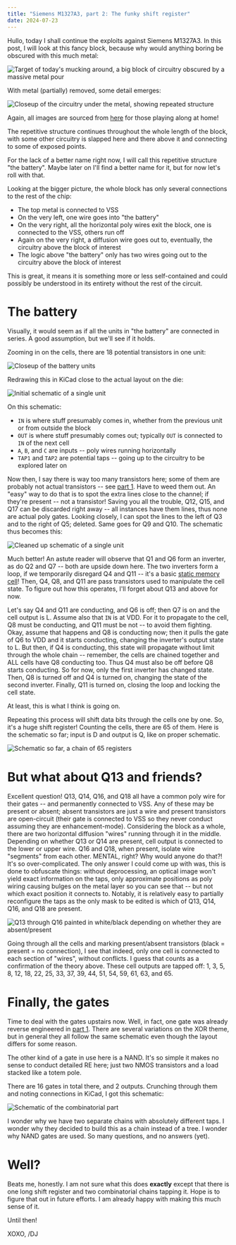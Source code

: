 ```yaml
---
title: "Siemens M1327A3, part 2: The funky shift register"
date: 2024-07-23
---
```


Hullo, today I shall continue the exploits against Siemens M1327A3. In this post, I will look at this fancy block, because why would anything boring be obscured with this much metal:

![Target of today's mucking around, a big block of circuitry obscured by a massive metal pour](/blarg/assets/20240723/target.jpg)

With metal (partially) removed, some detail emerges:

![Closeup of the circuitry under the metal, showing repeated structure](/blarg/assets/20240723/target-closeup-no-metal.jpg)

Again, all images are sourced from [here](https://siliconpr0n.org/archive/doku.php?id=infosecdj:siemens:m1327a3) for those playing along at home!

The repetitive structure continues throughout the whole length of the block, with some other circuitry is slapped here and there above it and connecting to some of exposed points.

For the lack of a better name right now, I will call this repetitive structure "the battery". Maybe later on I'll find a better name for it, but for now let's roll with that.

Looking at the bigger picture, the whole block has only several connections to the rest of the chip:

* The top metal is connected to VSS
* On the very left, one wire goes into "the battery"
* On the very right, all the horizontal poly wires exit the block, one is connected to the VSS, others run off
* Again on the very right, a diffusion wire goes out to, eventually, the circuitry above the block of interest
* The logic above "the battery" only has two wires going out to the circuitry above the block of interest

This is great, it means it is something more or less self-contained and could possibly be understood in its entirety without the rest of the circuit.

# The battery

Visually, it would seem as if all the units in "the battery" are connected in series. A good assumption, but we'll see if it holds.

Zooming in on the cells, there are 18 potential transistors in one unit:

![Closeup of the battery units](/blarg/assets/20240723/battery-cells.jpg)

Redrawing this in KiCad close to the actual layout on the die:

![Initial schematic of a single unit](/blarg/assets/20240723/cell-schematic-initial.png)

On this schematic:

* `IN` is where stuff presumably comes in, whether from the previous unit or from outside the block
* `OUT` is where stuff presumably comes out; typically `OUT` is connected to `IN` of the next cell
* `A`, `B`, and `C` are inputs -- poly wires running horizontally
* `TAP1` and `TAP2` are potential taps -- going up to the circuitry to be explored later on

Now then, I say there is way too many transistors here; some of them are probably not actual transistors -- see [part 1](/blarg/2024/07/22/siemens-m1327a3-part-1.html). Have to weed them out. An "easy" way to do that is to spot the extra lines close to the channel; if they're present -- not a transistor! Saving you all the trouble, Q12, Q15, and Q17 can be discarded right away -- all instances have them lines, thus none are actual poly gates. Looking closely, I can spot the lines to the left of Q3 and to the right of Q5; deleted. Same goes for Q9 and Q10. The schematic thus becomes this:

![Cleaned up schematic of a single unit](/blarg/assets/20240723/cell-schematic-cleaned.png)

Much better! An astute reader will observe that Q1 and Q6 form an inverter, as do Q2 and Q7 -- both are upside down here. The two inverters form a loop, if we temporarily disregard Q4 and Q11 -- it's a basic [static memory cell](https://moodle.insa-toulouse.fr/file.php/58/content/static_ram.html)! Then, Q4, Q8, and Q11 are pass transistors used to manipulate the cell state. To figure out how this operates, I'll forget about Q13 and above for now.

Let's say Q4 and Q11 are conducting, and Q6 is off; then Q7 is on and the cell output is L. Assume also that `IN` is at VDD. For it to propagate to the cell, Q8 must be conducting, and Q11 must be not -- to avoid them fighting. Okay, assume that happens and Q8 is conducting now; then it pulls the gate of Q6 to VDD and it starts conducting, changing the inverter's output state to L. But then, if Q4 is conducting, this state will propagate without limit through the whole chain -- remember, the cells are chained together and ALL cells have Q8 conducting too. Thus Q4 must also be off before Q8 starts conducting. So for now, only the first inverter has changed state. Then, Q8 is turned off and Q4 is turned on, changing the state of the second inverter. Finally, Q11 is turned on, closing the loop and locking the cell state.

At least, this is what I think is going on.

Repeating this process will shift data bits through the cells one by one. So, it's a huge shift register! Counting the cells, there are 65 of them. Here is the schematic so far; input is D and output is Q, like on proper schematic.

![Schematic so far, a chain of 65 registers](/blarg/assets/20240723/unit-schematic-1.png)

# But what about Q13 and friends?

Excellent question! Q13, Q14, Q16, and Q18 all have a common poly wire for their gates -- and permanently connected to VSS. Any of these may be present or absent; absent transistors are just a wire and present transistors are open-circuit (their gate is connected to VSS so they never conduct assuming they are enhancement-mode). Considering the block as a whole, there are two horizontal diffusion "wires" running through it in the middle. Depending on whether Q13 or Q14 are present, cell output is connected to the lower or upper wire. Q16 and Q18, when present, isolate wire "segments" from each other. MENTAL, right? Why would anyone do that?! It's so over-complicated. The only answer I could come up with was, this is done to obfuscate things: without deprocessing, an optical image won't yield exact information on the taps, only approximate positions as poly wiring causing bulges on the metal layer so you can see that -- but not which exact position it connects to. Notably, it is relatively easy to partially reconfigure the taps as the only mask to be edited is which of Q13, Q14, Q16, and Q18 are present.

![Q13 through Q16 painted in white/black depending on whether they are absent/present](/blarg/assets/20240723/segments.jpg)

Going through all the cells and marking present/absent transistors (black = present = no connection), I see that indeed, only one cell is connected to each section of "wires", without conflicts. I guess that counts as a confirmation of the theory above. These cell outputs are tapped off: 1, 3, 5, 8, 12, 18, 22, 25, 33, 37, 39, 44, 51, 54, 59, 61, 63, and 65.

# Finally, the gates

Time to deal with the gates upstairs now. Well, in fact, one gate was already reverse engineered in [part 1](/blarg/2024/07/22/siemens-m1327a3-part-1.html). There are several variations on the XOR theme, but in general they all follow the same schematic even though the layout differs for some reason.

The other kind of a gate in use here is a NAND. It's so simple it makes no sense to conduct detailed RE here; just two NMOS transistors and a load stacked like a totem pole.

There are 16 gates in total there, and 2 outputs. Crunching through them and noting connections in KiCad, I got this schematic:

![Schematic of the combinatorial part](/blarg/assets/20240723/unit-schematic-2.png)

I wonder why we have two separate chains with absolutely different taps. I wonder why they decided to build this as a chain instead of a tree. I wonder why NAND gates are used. So many questions, and no answers (yet).

# Well?

Beats me, honestly. I am not sure what this does **exactly** except that there is one long shift register and two combinatorial chains tapping it. Hope is to figure that out in future efforts. I am already happy with making this much sense of it.

Until then!

XOXO,
/DJ
